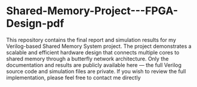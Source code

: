 # Shared-Memory-Project---FPGA-Design-pdf
This repository contains the final report and simulation results for my Verilog-based Shared Memory System project.
The project demonstrates a scalable and efficient hardware design that connects multiple cores to shared memory through a butterfly network architecture.
Only the documentation and results are publicly available here — the full Verilog source code and simulation files are private.
If you wish to review the full implementation, please feel free to contact me directly

